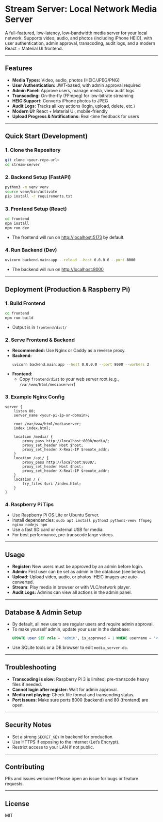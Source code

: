 # Stream Server: Local Network Media Server

A full-featured, low-latency, low-bandwidth media server for your local network. Supports video, audio, and photos (including iPhone HEIC), with user authentication, admin approval, transcoding, audit logs, and a modern React + Material UI frontend.

---

## Features
- **Media Types:** Video, audio, photos (HEIC/JPEG/PNG)
- **User Authentication:** JWT-based, with admin approval required
- **Admin Panel:** Approve users, manage media, view audit logs
- **Transcoding:** On-the-fly (FFmpeg) for low-bitrate streaming
- **HEIC Support:** Converts iPhone photos to JPEG
- **Audit Logs:** Tracks all key actions (login, upload, delete, etc.)
- **Modern UI:** React + Material UI, mobile-friendly
- **Upload Progress & Notifications:** Real-time feedback for users

---

## Quick Start (Development)

### 1. Clone the Repository
```bash
git clone <your-repo-url>
cd stream-server
```

### 2. Backend Setup (FastAPI)
```bash
python3 -m venv venv
source venv/bin/activate
pip install -r requirements.txt
```

### 3. Frontend Setup (React)
```bash
cd frontend
npm install
npm run dev
```
- The frontend will run on [http://localhost:5173](http://localhost:5173) by default.

### 4. Run Backend (Dev)
```bash
uvicorn backend.main:app --reload --host 0.0.0.0 --port 8000
```
- The backend will run on [http://localhost:8000](http://localhost:8000)

---

## Deployment (Production & Raspberry Pi)

### 1. Build Frontend
```bash
cd frontend
npm run build
```
- Output is in `frontend/dist/`

### 2. Serve Frontend & Backend
- **Recommended:** Use Nginx or Caddy as a reverse proxy.
- **Backend:**
  ```bash
  uvicorn backend.main:app --host 0.0.0.0 --port 8000 --workers 2
  ```
- **Frontend:**
  - Copy `frontend/dist` to your web server root (e.g., `/var/www/html/mediaserver`)

### 3. Example Nginx Config
```
server {
    listen 80;
    server_name <your-pi-ip-or-domain>;

    root /var/www/html/mediaserver;
    index index.html;

    location /media/ {
        proxy_pass http://localhost:8000/media/;
        proxy_set_header Host $host;
        proxy_set_header X-Real-IP $remote_addr;
    }
    location /api/ {
        proxy_pass http://localhost:8000/;
        proxy_set_header Host $host;
        proxy_set_header X-Real-IP $remote_addr;
    }
    location / {
        try_files $uri /index.html;
    }
}
```

### 4. Raspberry Pi Tips
- Use Raspberry Pi OS Lite or Ubuntu Server.
- Install dependencies: `sudo apt install python3 python3-venv ffmpeg nginx nodejs npm`
- Use a fast SD card or external USB for media.
- For best performance, pre-transcode large videos.

---

## Usage
- **Register:** New users must be approved by an admin before login.
- **Admin:** First user can be set as admin in the database (see below).
- **Upload:** Upload video, audio, or photos. HEIC images are auto-converted.
- **Stream:** Play media in browser or with VLC/network player.
- **Audit Logs:** Admins can view all actions in the admin panel.

---

## Database & Admin Setup
- By default, all new users are regular users and require admin approval.
- To make yourself admin, update your user in the database:
  ```sql
  UPDATE user SET role = 'admin', is_approved = 1 WHERE username = '<your-username>';
  ```
- Use SQLite tools or a DB browser to edit `media_server.db`.

---

## Troubleshooting
- **Transcoding is slow:** Raspberry Pi 3 is limited; pre-transcode heavy files if needed.
- **Cannot login after register:** Wait for admin approval.
- **Media not playing:** Check file format and transcoding status.
- **Port issues:** Make sure ports 8000 (backend) and 80 (frontend) are open.

---

## Security Notes
- Set a strong `SECRET_KEY` in backend for production.
- Use HTTPS if exposing to the internet (Let’s Encrypt).
- Restrict access to your LAN if not public.

---

## Contributing
PRs and issues welcome! Please open an issue for bugs or feature requests.

---

## License
MIT 